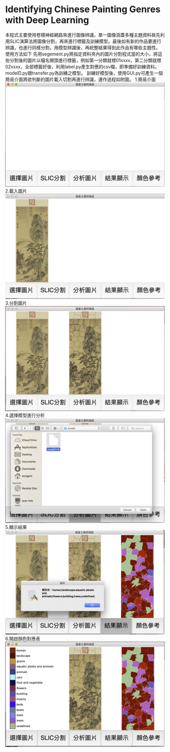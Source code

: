 # Identifying Chinese Painting Genres with Deep Learning
本程式主要使用卷積神經網路來進行圖像辨識，單一圖像涵蓋多種主題資料故先利用SLIC演算法將圖像分割，再來進行標籤及訓練模型。最後如有新的作品要進行辨識，也進行同樣分割，用模型辨識後，再統整結果得到此作品有哪些主題性。
使用方法如下
先用segement.py將指定資料夾內的圖片分割程式當的大小，將這些分割後的圖片以檔名開頭進行標籤，例如第一分類就標01xxxx，第二分類就標02xxxx，全部標籤好後，利用label.py產生對應的csv檔，即準備好訓練資料。
modelD.py跟transfer.py為訓練之模型。
訓練好模型後，使用GUI.py可產生一個簡易介面將欲判斷的圖片載入切割再進行辨識，運作過程如附圖。
1.簡易介面
![image](https://github.com/korigami1005/chinese-painting/blob/master/images/01.png)
2.載入圖片
![image](https://github.com/korigami1005/chinese-painting/blob/master/images/02.png)
3.分割圖片
![image](https://github.com/korigami1005/chinese-painting/blob/master/images/03.png)
4.選擇模型進行分析
![image](https://github.com/korigami1005/chinese-painting/blob/master/images/04.png)
5.顯示結果
![image](https://github.com/korigami1005/chinese-painting/blob/master/images/05.png)
6.開啟顏色對應表
![image](https://github.com/korigami1005/chinese-painting/blob/master/images/06.png)

